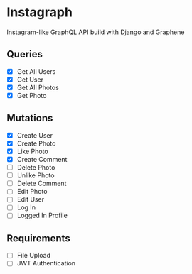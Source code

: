# Instagraph

Instagram-like GraphQL API build with Django and Graphene

## Queries

- [x] Get All Users
- [x] Get User
- [x] Get All Photos
- [x] Get Photo

## Mutations

- [x] Create User
- [x] Create Photo
- [x] Like Photo
- [x] Create Comment
- [ ] Delete Photo
- [ ] Unlike Photo
- [ ] Delete Comment
- [ ] Edit Photo
- [ ] Edit User
- [ ] Log In
- [ ] Logged In Profile

## Requirements

- [ ] File Upload
- [ ] JWT Authentication
